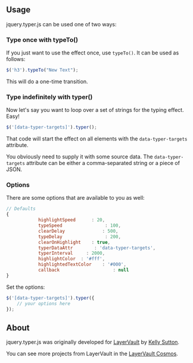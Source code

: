 ## Usage
jquery.typer.js can be used one of two ways:

### Type once with typeTo()

If you just want to use the effect once, use `typeTo()`. It can be used as follows:

```javascript
$('h3').typeTo("New Text");
```

This will do a one-time transition.

### Type indefinitely with typer()

Now let's say you want to loop over a set of strings for the typing effect. Easy!

```javascript
$('[data-typer-targets]').typer();
```

That code will start the effect on all elements with the `data-typer-targets` attribute.

You obviously need to supply it with some source data. The `data-typer-targets` attribute can be either a comma-separated string or a piece of JSON.

### Options

There are some options that are available to you as well:

```javascript
// Defaults
{
			highlightSpeed		: 20,
			typeSpeed				 : 100,
			clearDelay				: 500,
			typeDelay				 : 200,
			clearOnHighlight	: true,
			typerDataAttr		 : 'data-typer-targets',
			typerInterval     : 2000,
			highlightColor	: '#fff',
			highlightedTextColor	: '#000',
			callback					: null
}
```

Set the options:

```javascript
$('[data-typer-targets]').typer({
	// your options here
});
```
## About

jquery.typer.js was originally developed for [LayerVault](http://layervault.com) by [Kelly Sutton](http://kellysutton.com).

You can see more projects from LayerVault in the [LayerVault Cosmos](http://cosmos.layervault.com).
